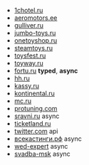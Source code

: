 - [1chotel.ru](1chotel)
- [aeromotors.ee](aeromotors.ee)
- [gulliver.ru](child_shops/gulliver)
- [jumbo-toys.ru](child_shops/jumbo-toys)
- [onetoyshop.ru](child_shops/onetoyshop)
- [steamtoys.ru](child_shops/steamtoys)
- [toysfest.ru](child_shops/toysfest)
- [toyway.ru](child_shops/toysfest)
- [fortu.ru](fortu) **typed**, **async**
- [hh.ru](hh)
- [kassy.ru](kassy)
- [kontinental.ru](kontinental)
- [mc.ru](mc.ru)
- [protuning.com](protuning)
- [sravni.ru](sravni) async
- [ticketland.ru](ticketland)
- [twitter.com](twitter) api
- [всекастинги.рф](vse_kastingi) async
- [wed-expert](wed-expert) async
- [svadba-msk](svadba-msk) async